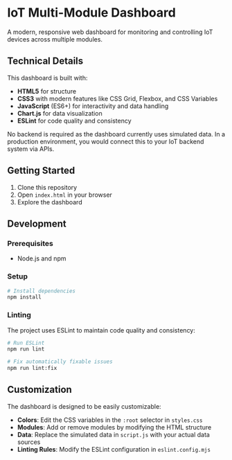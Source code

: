 # IoT Multi-Module Dashboard

A modern, responsive web dashboard for monitoring and controlling IoT devices across multiple modules.

## Technical Details

This dashboard is built with:

- **HTML5** for structure
- **CSS3** with modern features like CSS Grid, Flexbox, and CSS Variables
- **JavaScript** (ES6+) for interactivity and data handling
- **Chart.js** for data visualization
- **ESLint** for code quality and consistency

No backend is required as the dashboard currently uses simulated data. In a production environment, you would connect this to your IoT backend system via APIs.

## Getting Started

1. Clone this repository
2. Open `index.html` in your browser
3. Explore the dashboard

## Development

### Prerequisites

- Node.js and npm

### Setup

```bash
# Install dependencies
npm install
```

### Linting

The project uses ESLint to maintain code quality and consistency:

```bash
# Run ESLint
npm run lint

# Fix automatically fixable issues
npm run lint:fix
```

## Customization

The dashboard is designed to be easily customizable:

- **Colors**: Edit the CSS variables in the `:root` selector in `styles.css`
- **Modules**: Add or remove modules by modifying the HTML structure
- **Data**: Replace the simulated data in `script.js` with your actual data sources
- **Linting Rules**: Modify the ESLint configuration in `eslint.config.mjs`

